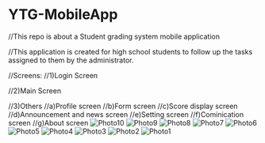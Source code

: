 # YTG-MobileApp
//This repo is about a Student grading system mobile application

//This application is created for high school students to follow up the tasks assigned to them by the administrator.

//Screens:
//1)Login Screen

//2)Main Screen

//3)Others
//a)Profile screen
//b)Form screen
//c)Score display screen
//d)Announcement and news screen
//e)Setting screen
//f)Cominication screen
//g)About screen
![Photo10](https://github.com/user-attachments/assets/d165b468-8333-4f5e-8eb4-7f0ffa269c58)
![Photo9](https://github.com/user-attachments/assets/2517353e-d8b4-428a-9f37-8ffb6e4d6378)
![Photo8](https://github.com/user-attachments/assets/464adf79-23d3-45b0-96fe-1d035a9dcad7)
![Photo7](https://github.com/user-attachments/assets/fdaaaa17-1f4f-477e-b6ad-b3a2429950a6)
![Photo6](https://github.com/user-attachments/assets/b640c8ab-d9b3-4727-9bcf-e1c794ad5dac)
![Photo5](https://github.com/user-attachments/assets/04e9429e-6256-4f25-afbb-51526333b33b)
![Photo4](https://github.com/user-attachments/assets/5387ec00-c0bc-4eec-bdab-0bd8d22d13a2)
![Photo3](https://github.com/user-attachments/assets/7ae16ec2-facb-443e-a434-c9a69f1f2942)
![Photo2](https://github.com/user-attachments/assets/696fee92-9d83-4fa0-a837-8e30f8f5a915)
![Photo1](https://github.com/user-attachments/assets/00f2c2e3-f05e-4459-9f2e-3277367114fa)
